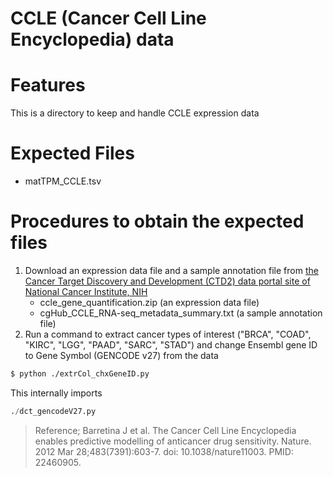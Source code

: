 # CCLE (Cancer Cell Line Encyclopedia) data

# Features
This is a directory to keep and handle CCLE expression data

# Expected Files
- matTPM_CCLE.tsv

# Procedures to obtain the expected files
1. Download an expression data file and a sample annotation file from [the Cancer Target Discovery and Development (CTD2) data portal site of National Cancer Institute, NIH](https://ctd2-data.nci.nih.gov/Public/TGen/CCLE_RNA-seq_Analysis/ "CCLE portal")
   - ccle_gene_quantification.zip (an expression data file)
   - cgHub_CCLE_RNA-seq_metadata_summary.txt (a sample annotation file)
2. Run a command to extract cancer types of interest ("BRCA", "COAD", "KIRC", "LGG", "PAAD", "SARC", "STAD") and change Ensembl gene ID to Gene Symbol (GENCODE v27) from the data
```sh
$ python ./extrCol_chxGeneID.py
```
This internally imports
```python
./dct_gencodeV27.py
```

> Reference; Barretina J et al. The Cancer Cell Line Encyclopedia enables predictive modelling of anticancer drug sensitivity. Nature. 2012 Mar 28;483(7391):603-7. doi: 10.1038/nature11003. PMID: 22460905.